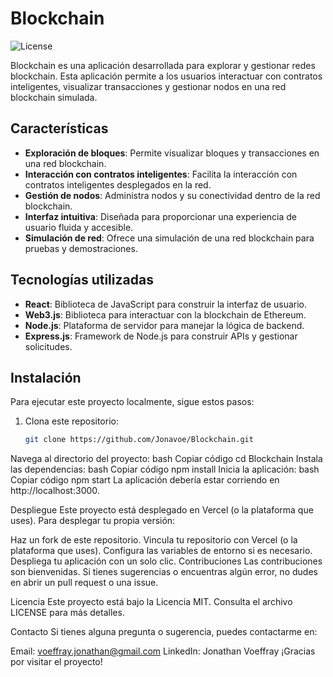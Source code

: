 # Blockchain

![License](https://img.shields.io/badge/license-MIT-green)

Blockchain es una aplicación desarrollada para explorar y gestionar redes blockchain. Esta aplicación permite a los usuarios interactuar con contratos inteligentes, visualizar transacciones y gestionar nodos en una red blockchain simulada.

## Características

- **Exploración de bloques**: Permite visualizar bloques y transacciones en una red blockchain.
- **Interacción con contratos inteligentes**: Facilita la interacción con contratos inteligentes desplegados en la red.
- **Gestión de nodos**: Administra nodos y su conectividad dentro de la red blockchain.
- **Interfaz intuitiva**: Diseñada para proporcionar una experiencia de usuario fluida y accesible.
- **Simulación de red**: Ofrece una simulación de una red blockchain para pruebas y demostraciones.

## Tecnologías utilizadas

- **React**: Biblioteca de JavaScript para construir la interfaz de usuario.
- **Web3.js**: Biblioteca para interactuar con la blockchain de Ethereum.
- **Node.js**: Plataforma de servidor para manejar la lógica de backend.
- **Express.js**: Framework de Node.js para construir APIs y gestionar solicitudes.

## Instalación

Para ejecutar este proyecto localmente, sigue estos pasos:

1. Clona este repositorio:
   ```bash
   git clone https://github.com/Jonavoe/Blockchain.git
Navega al directorio del proyecto:
bash
Copiar código
cd Blockchain
Instala las dependencias:
bash
Copiar código
npm install
Inicia la aplicación:
bash
Copiar código
npm start
La aplicación debería estar corriendo en http://localhost:3000.

Despliegue
Este proyecto está desplegado en Vercel (o la plataforma que uses). Para desplegar tu propia versión:

Haz un fork de este repositorio.
Vincula tu repositorio con Vercel (o la plataforma que uses).
Configura las variables de entorno si es necesario.
Despliega tu aplicación con un solo clic.
Contribuciones
Las contribuciones son bienvenidas. Si tienes sugerencias o encuentras algún error, no dudes en abrir un pull request o una issue.

Licencia
Este proyecto está bajo la Licencia MIT. Consulta el archivo LICENSE para más detalles.

Contacto
Si tienes alguna pregunta o sugerencia, puedes contactarme en:

Email: voeffray.jonathan@gmail.com
LinkedIn: Jonathan Voeffray
¡Gracias por visitar el proyecto!
